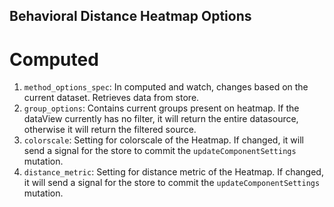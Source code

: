## Behavioral Distance Heatmap Options

# Computed

1. `method_options_spec`: In computed and watch, changes based on the current dataset. Retrieves data from store.
2. `group_options`: Contains current groups present on heatmap. If the dataView currently has no filter, it will return the entire datasource, otherwise it will return the filtered source.
3. `colorscale`: Setting for colorscale of the Heatmap. If changed, it will send a signal for the store to commit the `updateComponentSettings` mutation.
4. `distance_metric`: Setting for distance metric of the Heatmap. If changed, it will send a signal for the store to commit the `updateComponentSettings` mutation.